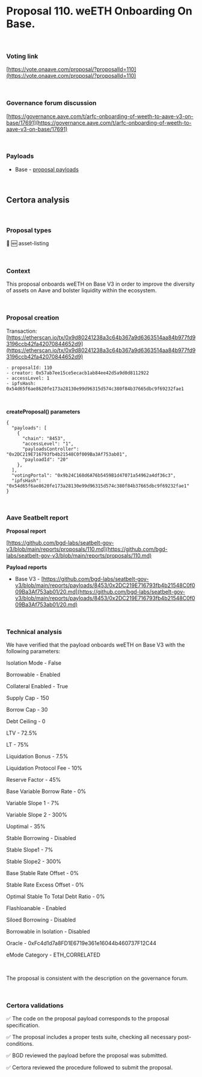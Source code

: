 # Proposal 110. weETH Onboarding On Base.

<br>

### Voting link

[https://vote.onaave.com/proposal/?proposalId=110](https://vote.onaave.com/proposal/?proposalId=110)

<br>

### Governance forum discussion

[https://governance.aave.com/t/arfc-onboarding-of-weeth-to-aave-v3-on-base/17691](https://governance.aave.com/t/arfc-onboarding-of-weeth-to-aave-v3-on-base/17691)

<br>

### Payloads

* Base - [proposal payloads](https://basescan.org/address/0x0EB0410d11F7163d679E62942DD881476F9D05c4#code#F1#L1)

<br>

## Certora analysis

<br>

### Proposal types

:gem: :new: asset-listing

<br>

### Context

This proposal onboards weETH on Base V3 in order to improve the diversity of assets on Aave and bolster liquidity within the ecosystem.

<br>

### Proposal creation

Transaction: [https://etherscan.io/tx/0x9d80241238a3c64b367a9d6363514aa84b977fd93196ccb42fa42070844652d9](https://etherscan.io/tx/0x9d80241238a3c64b367a9d6363514aa84b977fd93196ccb42fa42070844652d9)

```
- proposalId: 110
- creator: 0x57ab7ee15ce5ecacb1ab84ee42d5a9d0d8112922
- accessLevel: 1
- ipfsHash: 0x54d65f6ae8620fe173a28130e99d96315d574c380f84b37665dbc9f69232fae1
```

<br>

**createProposal() parameters**

```
{
  "payloads": [ 
    { 
      "chain": "8453", 
      "accessLevel": "1", 
      "payloadsController": "0x2DC219E716793fb4b21548C0f009Ba3Af753ab01", 
      "payloadId": "20" 
    }, 
  ], 
  "votingPortal": "0x9b24C168d6A76b5459B1d47071a54962a4df36c3", 
  "ipfsHash": "0x54d65f6ae8620fe173a28130e99d96315d574c380f84b37665dbc9f69232fae1" 
}
```

<br>

### Aave Seatbelt report

**Proposal report**

[https://github.com/bgd-labs/seatbelt-gov-v3/blob/main/reports/proposals/110.md](https://github.com/bgd-labs/seatbelt-gov-v3/blob/main/reports/proposals/110.md)

**Payload reports**

* Base V3 - [https://github.com/bgd-labs/seatbelt-gov-v3/blob/main/reports/payloads/8453/0x2DC219E716793fb4b21548C0f009Ba3Af753ab01/20.md](https://github.com/bgd-labs/seatbelt-gov-v3/blob/main/reports/payloads/8453/0x2DC219E716793fb4b21548C0f009Ba3Af753ab01/20.md)

<br>

### Technical analysis

We have verified that the payload onboards weETH on Base V3 with the following parameters:

Isolation Mode - False

Borrowable - Enabled

Collateral Enabled - True

Supply Cap - 150

Borrow Cap - 30

Debt Ceiling - 0

LTV - 72.5%

LT - 75%

Liquidation Bonus - 7.5%

Liquidation Protocol Fee - 10%

Reserve Factor	- 45%

Base Variable Borrow Rate - 0%

Variable Slope 1 - 7%

Variable Slope 2 - 300%

Uoptimal - 35%

Stable Borrowing - Disabled

Stable Slope1 - 7%

Stable Slope2 - 300%

Base Stable Rate Offset - 0%

Stable Rate Excess Offset - 0%

Optimal Stable To Total Debt Ratio - 0%

Flashloanable - Enabled

Siloed Borrowing - Disabled

Borrowable in Isolation - Disabled

Oracle - 0xFc4d1d7a8FD1E6719e361e16044b460737F12C44

eMode Category - ETH_CORRELATED

<br>

The proposal is consistent with the description on the governance forum.

<br>

### Certora validations

:white_check_mark: The code on the proposal payload corresponds to the proposal specification.

:white_check_mark: The proposal includes a proper tests suite, checking all necessary post-conditions. 

:white_check_mark: BGD reviewed the payload before the proposal was submitted. 

:white_check_mark: Certora reviewed the procedure followed to submit the proposal.
